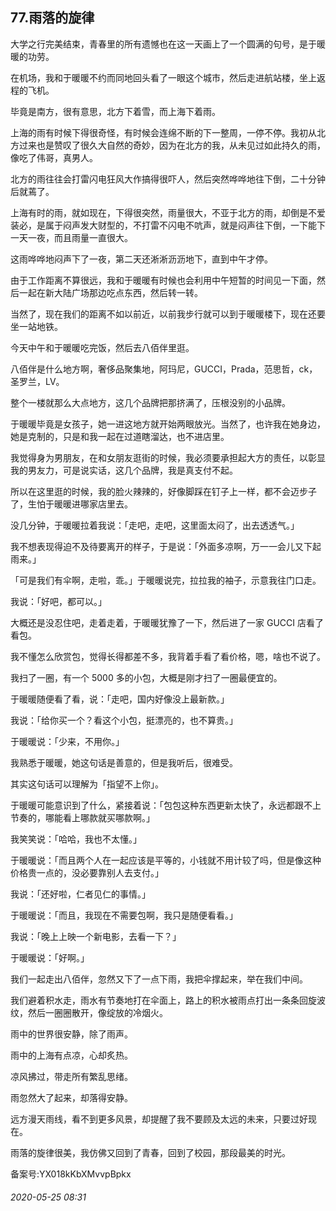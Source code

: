 ## 77.雨落的旋律
大学之行完美结束，青春里的所有遗憾也在这一天画上了一个圆满的句号，是于暖暖的功劳。


在机场，我和于暖暖不约而同地回头看了一眼这个城市，然后走进航站楼，坐上返程的飞机。


毕竟是南方，很有意思，北方下着雪，而上海下着雨。


上海的雨有时候下得很奇怪，有时候会连绵不断的下一整周，一停不停。我初从北方过来也是赞叹了很久大自然的奇妙，因为在北方的我，从未见过如此持久的雨，像吃了伟哥，真男人。


北方的雨往往会打雷闪电狂风大作搞得很吓人，然后突然哗哗地往下倒，二十分钟后就蔫了。


上海有时的雨，就如现在，下得很突然，雨量很大，不亚于北方的雨，却倒是不爱装必，是属于闷声发大财型的，不打雷不闪电不吭声，就是闷声往下倒，一下能下一天一夜，而且雨量一直很大。


这雨哗哗地闷声下了一夜，第二天还淅淅沥沥地下，直到中午才停。


由于工作距离不算很远，我和于暖暖有时候也会利用中午短暂的时间见一下面，然后一起在新大陆广场那边吃点东西，然后转一转。


当然了，现在我们的距离不如以前近，以前我步行就可以到于暖暖楼下，现在还要坐一站地铁。


今天中午和于暖暖吃完饭，然后去八佰伴里逛。


八佰伴是什么地方啊，奢侈品聚集地，阿玛尼，GUCCI，Prada，范思哲，ck，圣罗兰，LV。


整个一楼就那么大点地方，这几个品牌把那挤满了，压根没别的小品牌。


于暖暖毕竟是女孩子，她一进这地方就开始两眼放光。当然了，也许我在她身边，她是克制的，只是和我一起在过道瞎溜达，也不进店里。


我觉得身为男朋友，在和女朋友逛街的时候，我必须要承担起大方的责任，以彰显我的男友力，可是说实话，这几个品牌，我是真支付不起。


所以在这里逛的时候，我的脸火辣辣的，好像脚踩在钉子上一样，都不会迈步子了，生怕于暖暖进哪家店里去。


没几分钟，于暖暖拉着我说：「走吧，走吧，这里面太闷了，出去透透气。」


我不想表现得迫不及待要离开的样子，于是说：「外面多凉啊，万一一会儿又下起雨来。」


「可是我们有伞啊，走啦，乖。」于暖暖说完，拉拉我的袖子，示意我往门口走。


我说：「好吧，都可以。」


大概还是没忍住吧，走着走着，于暖暖犹豫了一下，然后进了一家 GUCCI 店看了看包。


我不懂怎么欣赏包，觉得长得都差不多，我背着手看了看价格，嗯，啥也不说了。


我扫了一圈，有一个 5000 多的小包，大概是刚才扫了一圈最便宜的。


于暖暖随便看了看，说：「走吧，国内好像没上最新款。」


我说：「给你买一个？看这个小包，挺漂亮的，也不算贵。」


于暖暖说：「少来，不用你。」


我熟悉于暖暖，她这句话是善意的，但是我听后，很难受。


其实这句话可以理解为「指望不上你」。


于暖暖可能意识到了什么，紧接着说：「包包这种东西更新太快了，永远都跟不上节奏的，哪能看上哪款就买哪款啊。」


我笑笑说：「哈哈，我也不太懂。」


于暖暖说：「而且两个人在一起应该是平等的，小钱就不用计较了吗，但是像这种价格贵一点的，没必要靠别人去支付。」


我说：「还好啦，仁者见仁的事情。」


于暖暖说：「而且，我现在不需要包啊，我只是随便看看。」


我说：「晚上上映一个新电影，去看一下？」


于暖暖说：「好啊。」


我们一起走出八佰伴，忽然又下了一点下雨，我把伞撑起来，举在我们中间。


我们避着积水走，雨水有节奏地打在伞面上，路上的积水被雨点打出一条条回旋波纹，然后一圈圈散开，像绽放的冷烟火。


雨中的世界很安静，除了雨声。


雨中的上海有点凉，心却炙热。


凉风拂过，带走所有繁乱思绪。


雨忽然大了起来，却落得安静。


远方漫天雨线，看不到更多风景，却提醒了我不要顾及太远的未来，只要过好现在。


雨落的旋律很美，我仿佛又回到了青春，回到了校园，那段最美的时光。


备案号:YX018kKbXMvvpBpkx


###### 2020-05-25 08:31
